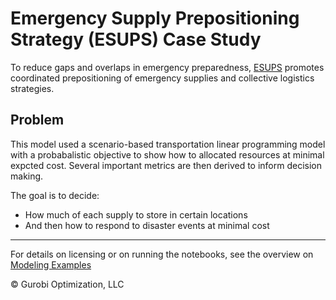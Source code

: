 # Emergency Supply Prepositioning Strategy (ESUPS) Case Study

To reduce gaps and overlaps in emergency preparedness, [ESUPS](https://esups.org/) promotes coordinated prepositioning of emergency supplies and collective logistics strategies.

## Problem
This model used a scenario-based transportation linear programming model with a probabalistic objective to show how to allocated resources at minimal expcted cost. Several important metrics are then derived to inform decision making. 

The goal is to decide:
- How much of each supply to store in certain locations
- And then how to respond to disaster events at minimal cost

----
For details on licensing or on running the notebooks, see the overview on [Modeling Examples](../../)

© Gurobi Optimization, LLC
